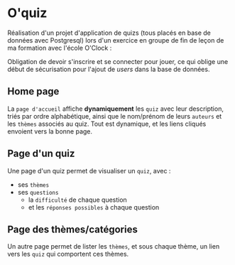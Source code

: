 # O'quiz

Réalisation d'un projet d'application de quizs (tous placés en base de données avec Postgresql) lors d'un exercice en groupe de fin de leçon de ma formation avec l'école O'Clock :

Obligation de devoir s'inscrire et se connecter pour jouer, ce qui oblige une début de sécurisation pour l'ajout de _users_ dans la base de données.

## Home page

La `page d'accueil` affiche **dynamiquement** les `quiz` avec leur description, triés par ordre alphabétique, ainsi que le nom/prénom de leurs `auteurs` et les `thèmes` associés au quiz.
Tout est dynamique, et les liens cliqués envoient vers la bonne page.

## Page d'un quiz

Une page d'un quiz permet de visualiser un `quiz`, avec :

- ses `thèmes`
- ses `questions`
  - la `difficulté` de chaque question
  - et les `réponses possibles` à chaque question

## Page des thèmes/catégories

Un autre page permet de lister les `thèmes`, et sous chaque thème, un lien vers les `quiz` qui comportent ces thèmes.
